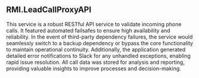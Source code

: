 ## RMI.LeadCallProxyAPI

This service is a robust RESTful API service to validate incoming phone calls. It featured automated failsafes to ensure high availability and reliability. In the event of third-party dependency failures, the service would seamlessly switch to a backup dependency or bypass the core functionality to maintain operational continuity. Additionally, the application generated detailed error notifications to Slack for any unhandled exceptions, enabling rapid issue resolution. All call data was stored for analysis and reporting, providing valuable insights to improve processes and decision-making.

